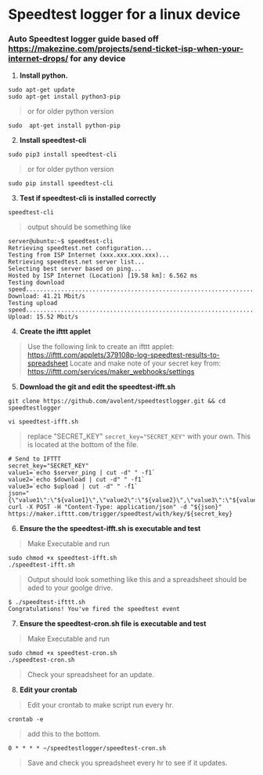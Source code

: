 # Speedtest logger for a linux device

### Auto Speedtest logger guide based off https://makezine.com/projects/send-ticket-isp-when-your-internet-drops/ for any device

1. __Install python.__
```
sudo apt-get update
sudo apt-get install python3-pip
```
>or for older python version
```
sudo  apt-get install python-pip
```
2. __Install speedtest-cli__
```
sudo pip3 install speedtest-cli
```
>or for older python version
```
sudo pip install speedtest-cli
```
3. __Test if speedtest-cli is installed correctly__
```
speedtest-cli
```
>output should be something like
```
server@ubuntu:~$ speedtest-cli
Retrieving speedtest.net configuration...
Testing from ISP Internet (xxx.xxx.xxx.xxx)...
Retrieving speedtest.net server list...
Selecting best server based on ping...
Hosted by ISP Internet (Location) [19.58 km]: 6.562 ms
Testing download speed................................................................................
Download: 41.21 Mbit/s
Testing upload speed......................................................................................................
Upload: 15.52 Mbit/s
```
4. __Create the ifttt applet__
>Use the following link to create an ifttt applet:
https://ifttt.com/applets/379108p-log-speedtest-results-to-spreadsheet
>Locate and make note of your secret key from:
https://ifttt.com/services/maker_webhooks/settings

5. __Download the git and edit the speedtest-ifft.sh__
~~~
git clone https://github.com/avolent/speedtestlogger.git && cd speedtestlogger

vi speedtest-ifft.sh
~~~
>replace "SECRET_KEY" `secret_key="SECRET_KEY"` with your own. This is located at the bottom of the file.

```
# Send to IFTTT
secret_key="SECRET_KEY"
value1=`echo $server_ping | cut -d" " -f1`
value2=`echo $download | cut -d" " -f1`
value3=`echo $upload | cut -d" " -f1` 
json="{\"value1\":\"${value1}\",\"value2\":\"${value2}\",\"value3\":\"${value3}\"}"
curl -X POST -H "Content-Type: application/json" -d "${json}" https://maker.ifttt.com/trigger/speedtest/with/key/${secret_key}  
```
6. __Ensure the the speedtest-ifft.sh is executable and test__
>Make Executable and run
```
sudo chmod +x speedtest-ifft.sh
./speedtest-ifft.sh
```
>Output should look something like this and a spreadsheet should be aded to your goolge drive.
```
$ ./speedtest-ifttt.sh 
Congratulations! You've fired the speedtest event
```

7. __Ensure the speedtest-cron.sh file is executable and test__
>Make Executable and run
~~~
sudo chmod +x speedtest-cron.sh
./speedtest-cron.sh
~~~
>Check your spreadsheet for an update.

8. __Edit your crontab__
>Edit your crontab to make script run every hr.
~~~
crontab -e
~~~
>add this to the bottom.
~~~
0 * * * * ~/speedtestlogger/speedtest-cron.sh
~~~
>Save and check you spreadsheet every hr to see if it updates.
